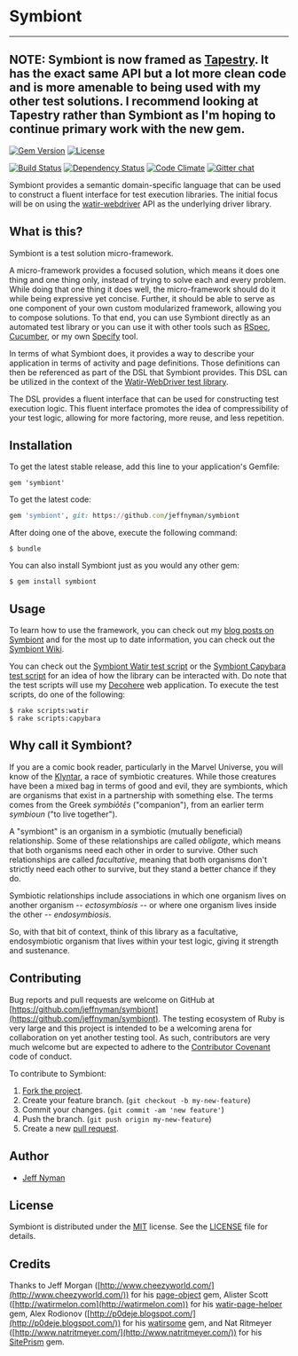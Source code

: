 # Symbiont

---
**NOTE:** Symbiont is now framed as [Tapestry](https://github.com/jeffnyman/tapestry). It has the exact same API but a lot more clean code and is more amenable to being used with my other test solutions. I recommend looking at Tapestry rather than Symbiont as I'm hoping to continue primary work with the new gem.
---

[![Gem Version](https://badge.fury.io/rb/symbiont.svg)](http://badge.fury.io/rb/symbiont)
[![License](http://img.shields.io/badge/license-MIT-blue.svg)](https://github.com/jeffnyman/symbiont/blob/master/LICENSE.txt)

[![Build Status](https://travis-ci.org/jnyman/symbiont.svg)](https://travis-ci.org/jnyman/symbiont)
[![Dependency Status](https://gemnasium.com/jnyman/symbiont.png)](https://gemnasium.com/jnyman/symbiont)
[![Code Climate](https://codeclimate.com/github/jnyman/symbiont/badges/gpa.svg)](https://codeclimate.com/github/jnyman/symbiont)
[![Gitter chat](https://badges.gitter.im/jnyman/symbiont.png)](https://gitter.im/jnyman/symbiont)
 
Symbiont provides a semantic domain-specific language that can be used to construct a fluent interface for test execution libraries. The initial focus will be on using the [watir-webdriver](https://github.com/watir/watir-webdriver) API as the underlying driver library.

## What is this?

Symbiont is a test solution micro-framework.

A micro-framework provides a focused solution, which means it does one thing and one thing only, instead of trying to solve each and every problem. While doing that one thing it does well, the micro-framework should do it while being expressive yet concise. Further, it should be able to serve as one component of your own custom modularized framework, allowing you to compose solutions. To that end, you can use Symbiont directly as an automated test library or you can use it with other tools such as [RSpec](http://rspec.info/), [Cucumber](http://cukes.info/), or my own [Specify](https://github.com/jeffnyman/specify) tool.

In terms of what Symbiont does, it provides a way to describe your application in terms of activity and page definitions. Those definitions can then be referenced as part of the DSL that Symbiont provides. This DSL can be utilized in the context of the [Watir-WebDriver test library](https://github.com/watir/watir-webdriver).

The DSL provides a fluent interface that can be used for constructing test execution logic. This fluent interface promotes the idea of compressibility of your test logic, allowing for more factoring, more reuse, and less repetition.

## Installation

To get the latest stable release, add this line to your application's Gemfile:

    gem 'symbiont'

To get the latest code:

```ruby
gem 'symbiont', git: https://github.com/jeffnyman/symbiont
```

After doing one of the above, execute the following command:

    $ bundle

You can also install Symbiont just as you would any other gem:

    $ gem install symbiont

## Usage

To learn how to use the framework, you can check out my [blog posts on Symbiont](http://testerstories.com/category/symbiont/) and for the most up to date information, you can check out the [Symbiont Wiki](https://github.com/jeffnyman/symbiont/wiki).

You can check out the [Symbiont Watir test script](https://github.com/jeffnyman/symbiont/blob/master/test/symbiont-with-watir.rb) or the [Symbiont Capybara test script](https://github.com/jeffnyman/symbiont/blob/master/test/symbiont-with-capybara.rb) for an idea of how the library can be interacted with. Do note that the test scripts will use my [Decohere](http://decohere.herokuapp.com/) web application. To execute the test scripts, do one of the following:

    $ rake scripts:watir
    $ rake scripts:capybara

## Why call it Symbiont?

If you are a comic book reader, particularly in the Marvel Universe, you will know of the [Klyntar](http://marvel.wikia.com/Klyntar), a race of symbiotic creatures. While those creatures have been a mixed bag in terms of good and evil, they are symbionts, which are organisms that exist in a partnership with something else. The terms comes from the Greek _symbiōtēs_ ("companion"), from an earlier term _symbioun_ ("to live together").

A "symbiont" is an organism in a symbiotic (mutually beneficial) relationship. Some of these relationships are called _obligate_, which means that both organisms need each other in order to survive. Other such relationships are called _facultative_, meaning that both organisms don't strictly need each other to survive, but they stand a better chance if they do.

Symbiotic relationships include associations in which one organism lives on another organism -- _ectosymbiosis_ -- or where one organism lives inside the other -- _endosymbiosis_.

So, with that bit of context, think of this library as a facultative, endosymbiotic organism that lives within your test logic, giving it strength and sustenance.

## Contributing

Bug reports and pull requests are welcome on GitHub at [https://github.com/jeffnyman/symbiont](https://github.com/jeffnyman/symbiont). The testing ecosystem of Ruby is very large and this project is intended to be a welcoming arena for collaboration on yet another testing tool. As such, contributors are very much welcome but are expected to adhere to the [Contributor Covenant](http://contributor-covenant.org) code of conduct.

To contribute to Symbiont:

1. [Fork the project](http://gun.io/blog/how-to-github-fork-branch-and-pull-request/).
2. Create your feature branch. (`git checkout -b my-new-feature`)
3. Commit your changes. (`git commit -am 'new feature'`)
4. Push the branch. (`git push origin my-new-feature`)
5. Create a new [pull request](https://help.github.com/articles/using-pull-requests).

## Author

* [Jeff Nyman](http://testerstories.com)

## License

Symbiont is distributed under the [MIT](http://www.opensource.org/licenses/MIT) license.
See the [LICENSE](https://github.com/jeffnyman/symbiont/blob/master/LICENSE.txt) file for details.

## Credits

Thanks to Jeff Morgan ([http://www.cheezyworld.com/](http://www.cheezyworld.com/)) for his [page-object](https://github.com/cheezy/page-object) gem, Alister Scott ([http://watirmelon.com](http://watirmelon.com)) for his [watir-page-helper](https://github.com/alisterscott/watir-page-helper) gem, Alex Rodionov ([http://p0deje.blogspot.com/](http://p0deje.blogspot.com/)) for his [watirsome](https://github.com/p0deje/watirsome) gem, and Nat Ritmeyer ([http://www.natritmeyer.com/](http://www.natritmeyer.com/)) for his [SitePrism](https://github.com/natritmeyer/site_prism/) gem.
